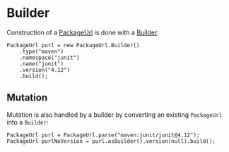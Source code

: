 <!--

    Copyright (c) 2018-present Sonatype, Inc. All rights reserved.

    This program is licensed to you under the Apache License Version 2.0,
    and you may not use this file except in compliance with the Apache License Version 2.0.
    You may obtain a copy of the Apache License Version 2.0 at http://www.apache.org/licenses/LICENSE-2.0.

    Unless required by applicable law or agreed to in writing,
    software distributed under the Apache License Version 2.0 is distributed on an
    "AS IS" BASIS, WITHOUT WARRANTIES OR CONDITIONS OF ANY KIND, either express or implied.
    See the Apache License Version 2.0 for the specific language governing permissions and limitations there under.

-->
# Builder

Construction of a [PackageUrl](apidocs/org/sonatype/goodies/packageurl/PackageUrl.html) is done with a
[Builder](apidocs/org/sonatype/goodies/packageurl/PackageUrl.Builder.html):

    PackageUrl purl = new PackageUrl.Builder()
        .type("maven")
        .namespace("junit")
        .name("junit")
        .version("4.12")
        .build();

## Mutation

Mutation is also handled by a builder by converting an existing `PackageUrl` into a `Builder`:

    PackageUrl purl = PackageUrl.parse("maven:junit/junit@4.12");
    PackageUrl purlNoVersion = purl.asBuilder().version(null).build();
